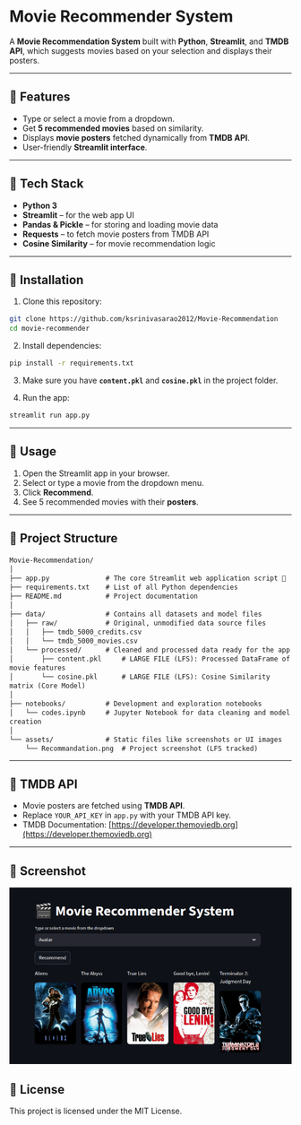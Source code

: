 #  Movie Recommender System

A **Movie Recommendation System** built with **Python**, **Streamlit**, and **TMDB API**, which suggests movies based on your selection and displays their posters.  

---

## 🔹 Features
- Type or select a movie from a dropdown.
- Get **5 recommended movies** based on similarity.
- Displays **movie posters** fetched dynamically from **TMDB API**.
- User-friendly **Streamlit interface**.

---

## 🔹 Tech Stack
- **Python 3**
- **Streamlit** – for the web app UI
- **Pandas & Pickle** – for storing and loading movie data
- **Requests** – to fetch movie posters from TMDB API
- **Cosine Similarity** – for movie recommendation logic

---

## 🔹 Installation

1. Clone this repository:
```bash
git clone https://github.com/ksrinivasarao2012/Movie-Recommendation
cd movie-recommender
```

2. Install dependencies:
```bash
pip install -r requirements.txt
```

3. Make sure you have **`content.pkl`** and **`cosine.pkl`** in the project folder.

4. Run the app:
```bash
streamlit run app.py
```

---

## 🔹 Usage

1. Open the Streamlit app in your browser.
2. Select or type a movie from the dropdown menu.
3. Click **Recommend**.
4. See 5 recommended movies with their **posters**.

---

## 🔹 Project Structure

```
Movie-Recommendation/
│
├── app.py              # The core Streamlit web application script 🚀
├── requirements.txt    # List of all Python dependencies
├── README.md           # Project documentation
│
├── data/               # Contains all datasets and model files
│   ├── raw/            # Original, unmodified data source files
│   │   ├── tmdb_5000_credits.csv
│   │   └── tmdb_5000_movies.csv
│   └── processed/      # Cleaned and processed data ready for the app
│       ├── content.pkl     # LARGE FILE (LFS): Processed DataFrame of movie features
│       └── cosine.pkl      # LARGE FILE (LFS): Cosine Similarity matrix (Core Model)
│
├── notebooks/          # Development and exploration notebooks
│   └── codes.ipynb     # Jupyter Notebook for data cleaning and model creation
│
└── assets/             # Static files like screenshots or UI images
    └── Recommandation.png  # Project screenshot (LFS tracked)
```
---

## 🔹 TMDB API
- Movie posters are fetched using **TMDB API**.
- Replace `YOUR_API_KEY` in `app.py` with your TMDB API key.
- TMDB Documentation: [https://developer.themoviedb.org](https://developer.themoviedb.org)

---

## 🔹 Screenshot

![Movie Recommender Screenshot](Recommandation.png)


## 🔹 License
This project is licensed under the MIT License.

